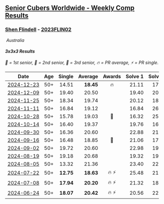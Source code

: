 <style>table {white-space: nowrap;}</style>
<link rel="stylesheet" type="text/css" href="/scw-comp/css/flags.css" />

## [Senior Cubers Worldwide - Weekly Comp Results](/scw-comp/results/)
### [Shen Flindell](README.md) - [2023FLIN02](https://www.worldcubeassociation.org/persons/2023FLIN02?event=333)

<i class="flag flag-AU" />&nbsp;Australia

#### 3x3x3 Results

<span style="white-space: nowrap;">🥇 = 1st senior</span>, <span style="white-space: nowrap;">🥈 = 2nd senior</span>, <span style="white-space: nowrap;">🥉 = 3rd senior</span>, <span style="white-space: nowrap;">🔥 = PR average</span>, <span style="white-space: nowrap;">⚡ = PR single</span>.

| Date | Age | Single | Average | Awards | Solve 1 | Solve 2 | Solve 3 | Solve 4 | Solve 5 | Video |
| :--: | :--: | --: | --: | :--: | --: | --: | --: | --: | --: | :-- |
| [2024-12-23](../../results/2024-12-23/333.md) | 50+ | 14.51 | **18.45** | 🔥 | 21.11 | 17.39 | 14.51 | 18.26 | 19.70 | [Desktop](https://www.facebook.com/745394767/videos/1831241451056126) / [Mobile](https://m.facebook.com/745394767/videos/1831241451056126) |
| [2024-12-09](../../results/2024-12-09/333.md) | 50+ | 19.40 | 20.50 |  | 19.40 | 20.29 | 21.08 | 20.13 | 32.60 | [Desktop](https://www.facebook.com/745394767/videos/1347081989913268) / [Mobile](https://m.facebook.com/745394767/videos/1347081989913268) |
| [2024-11-25](../../results/2024-11-25/333.md) | 50+ | 18.34 | 19.74 |  | 20.12 | 18.34 | 19.17 | 21.83 | 19.94 | [Desktop](https://www.facebook.com/745394767/videos/1684154385467503) / [Mobile](https://m.facebook.com/745394767/videos/1684154385467503) |
| [2024-11-11](../../results/2024-11-11/333.md) | 50+ | 16.84 | 19.12 |  | 16.84 | 26.88 | 17.57 | 17.01 | 22.78 | [Desktop](https://www.facebook.com/745394767/videos/2069690986766603) / [Mobile](https://m.facebook.com/745394767/videos/2069690986766603) |
| [2024-10-28](../../results/2024-10-28/333.md) | 50+ | 15.78 | 19.03 | 🥉 | 16.32 | 25.45 | 21.68 | 19.10 | 15.78 | [Desktop](https://www.facebook.com/745394767/videos/530212459898518) / [Mobile](https://m.facebook.com/745394767/videos/530212459898518) |
| [2024-10-14](../../results/2024-10-14/333.md) | 50+ | 16.40 | 19.37 |  | 19.76 | 16.40 | 18.54 | 19.81 | 23.80 | [Desktop](https://www.facebook.com/745394767/videos/467069442420536) / [Mobile](https://m.facebook.com/745394767/videos/467069442420536) |
| [2024-09-30](../../results/2024-09-30/333.md) | 50+ | 16.36 | 20.60 |  | 22.88 | 21.29 | 18.80 | 16.36 | 21.70 | [Desktop](https://www.facebook.com/745394767/videos/491919300483033) / [Mobile](https://m.facebook.com/745394767/videos/491919300483033) |
| [2024-09-16](../../results/2024-09-16/333.md) | 50+ | 16.48 | 18.85 | 🥉 | 21.06 | 17.01 | 21.05 | 18.49 | 16.48 | [Desktop](https://www.facebook.com/745394767/videos/1080261167009056) / [Mobile](https://m.facebook.com/745394767/videos/1080261167009056) |
| [2024-09-02](../../results/2024-09-02/333.md) | 50+ | 19.72 | 20.60 |  | 22.98 | 19.72 | 20.36 | 20.12 | 21.32 | [Desktop](https://www.facebook.com/745394767/videos/1196554978067266) / [Mobile](https://m.facebook.com/745394767/videos/1196554978067266) |
| [2024-08-19](../../results/2024-08-19/333.md) | 50+ | 19.18 | 20.68 |  | 19.32 | 19.18 | 20.85 | 23.73 | 21.87 | [Desktop](https://www.facebook.com/745394767/videos/1119765566232469) / [Mobile](https://m.facebook.com/745394767/videos/1119765566232469) |
| [2024-08-05](../../results/2024-08-05/333.md) | 50+ | 13.32 | 21.36 |  | 23.40 | 22.08 | 13.32 | 27.39 | 18.59 | [Desktop](https://www.facebook.com/745394767/videos/824317356471836) / [Mobile](https://m.facebook.com/745394767/videos/824317356471836) |
| [2024-07-22](../../results/2024-07-22/333.md) | 50+ | **12.75** | **18.63** | 🔥 ⚡ | 25.48 | 21.51 | **12.75** | 15.19 | 19.19 | [Desktop](https://www.facebook.com/events/909767637577126/permalink/915599990327224) / [Mobile](https://m.facebook.com/events/909767637577126?view=permalink&id=915599990327224) |
| [2024-07-08](../../results/2024-07-08/333.md) | 50+ | **17.94** | **20.20** | 🔥 ⚡ | 21.32 | 18.02 | 22.84 | **17.94** | 21.26 | [Desktop](https://www.facebook.com/745394767/videos/1938369786600664) / [Mobile](https://m.facebook.com/745394767/videos/1938369786600664) |
| [2024-06-24](../../results/2024-06-24/333.md) | 50+ | **18.07** | **20.42** | 🔥 ⚡ | 20.56 | 22.09 | 21.77 | **18.07** | 18.93 | [Desktop](https://www.facebook.com/745394767/videos/7396228210488811) / [Mobile](https://m.facebook.com/745394767/videos/7396228210488811) |


<!-- Global site tag (gtag.js) - Google Analytics -->
<script async src="https://www.googletagmanager.com/gtag/js?id=UA-86348435-3"></script>
<script>window.dataLayer = window.dataLayer || []; function gtag() {dataLayer.push(arguments);} gtag('js', new Date()); gtag('config', 'UA-86348435-3');</script>
